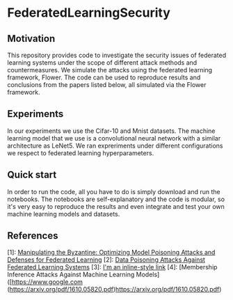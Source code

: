 # FederatedLearningSecurity

## Motivation
This repository provides code to investigate the security issues of federated learning systems under the scope of different attack methods and countermeasures. We simulate the attacks using the federated learning framework, Flower. The code can be used to reproduce results and conclusions from the papers listed below, all simulated via the Flower framework.  

## Experiments
In our experiments we use the Cifar-10 and Mnist datasets. The machine learning model that we use is a convolutional neural network with a similar architecture as LeNet5. We ran expreriments under different configurations we respect to federated learning hyperparameters.

## Quick start
In order to run the code, all you have to do is simply download and run the notebooks. The notebooks are self-explanatory and the code is modular, so it's very easy to reproduce the results and even integrate and test your own machine learning models and datasets.

## References
[1]: [Manipulating the Byzantine: Optimizing Model Poisoning Attacks and Defenses for Federated Learning](https://www.ndss-symposium.org/wp-content/uploads/ndss2021_6C-3_24498_paper.pdf)
[2]: [Data Poisoning Attacks Against Federated Learning Systems](https://arxiv.org/pdf/2007.08432.pdf)
[3]: [I'm an inline-style link](https://www.google.com)
[4]: [Membership Inference Attacks Against Machine Learning Models]([https://www.google.com (https://arxiv.org/pdf/1610.05820.pdf)https://arxiv.org/pdf/1610.05820.pdf)
